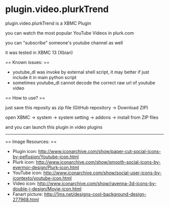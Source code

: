 plugin.video.plurkTrend
=======================

plugin.video.plurkTrend is a XBMC Plugin

you can watch the most popular YouTube Videos in plurk.com

you can "subscribe" someone's youtube channel as well

it was tested in XBMC 13 (Xbian)

== Known issues: ==

 * youtube_dl was invoke by external shell script, it may better if just include it in main python script
 * sometimes youtube_dl cannot decode the correct raw url of youtube video

== How to use? ==

just save this reposity as zip file (GitHub repository -> Download ZIP)

open XBMC -> system -> system setting -> addons -> install from ZIP files

and you can launch this plugin in video plugins

----

== Image Resources: ==

 * Plugin icon: http://www.iconarchive.com/show/paper-cut-social-icons-by-pelfusion/Youtube-icon.html
 * Plurk icon: http://www.iconarchive.com/show/smooth-social-icons-by-evermor-design/Plurk-icon.html
 * YouTube icon: http://www.iconarchive.com/show/social-user-icons-by-icontexto/youtube-icon.html
 * Video icon: http://www.iconarchive.com/show/ravenna-3d-icons-by-double-j-design/Movie-icon.html
 * Fanart picture: http://1ms.net/designs-cool-background-design-277968.html

